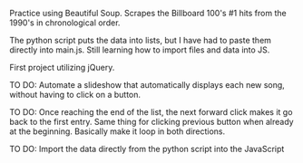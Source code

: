 Practice using Beautiful Soup.  Scrapes the Billboard 100's #1 hits from the 1990's
in chronological order.

The python script puts the data into lists, but I have had to paste them directly into
main.js.  Still learning how to import files and data into JS.

First project utilizing jQuery.

TO DO:  Automate a slideshow that automatically displays each new song, without
having to click on a button.

TO DO:  Once reaching the end of the list, the next forward click makes it go
back to the first entry. Same thing for clicking previous button when already
at the beginning.  Basically make it loop in both directions.

TO DO:  Import the data directly from the python script into the JavaScript
